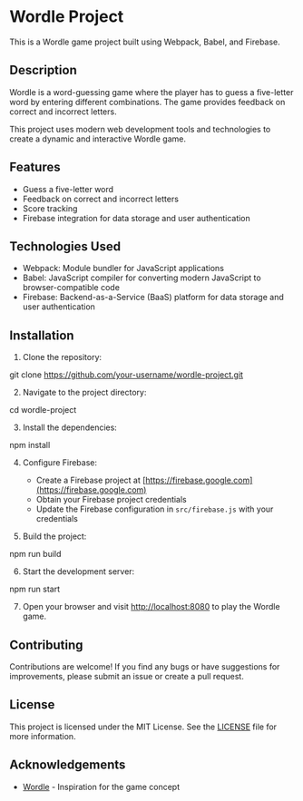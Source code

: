 # Wordle Project

This is a Wordle game project built using Webpack, Babel, and Firebase.

## Description

Wordle is a word-guessing game where the player has to guess a five-letter word by entering different combinations. The game provides feedback on correct and incorrect letters.

This project uses modern web development tools and technologies to create a dynamic and interactive Wordle game.

## Features

- Guess a five-letter word
- Feedback on correct and incorrect letters
- Score tracking
- Firebase integration for data storage and user authentication

## Technologies Used

- Webpack: Module bundler for JavaScript applications
- Babel: JavaScript compiler for converting modern JavaScript to browser-compatible code
- Firebase: Backend-as-a-Service (BaaS) platform for data storage and user authentication

## Installation

1. Clone the repository:

git clone https://github.com/your-username/wordle-project.git

2. Navigate to the project directory:

cd wordle-project

3. Install the dependencies:

npm install


4. Configure Firebase:

   - Create a Firebase project at [https://firebase.google.com](https://firebase.google.com)
   - Obtain your Firebase project credentials
   - Update the Firebase configuration in `src/firebase.js` with your credentials

5. Build the project:

npm run build

6. Start the development server:

npm run start

7. Open your browser and visit [http://localhost:8080](http://localhost:8080) to play the Wordle game.

## Contributing

Contributions are welcome! If you find any bugs or have suggestions for improvements, please submit an issue or create a pull request.

## License

This project is licensed under the MIT License. See the [LICENSE](LICENSE) file for more information.

## Acknowledgements

- [Wordle](https://wordlegame.org/) - Inspiration for the game concept
